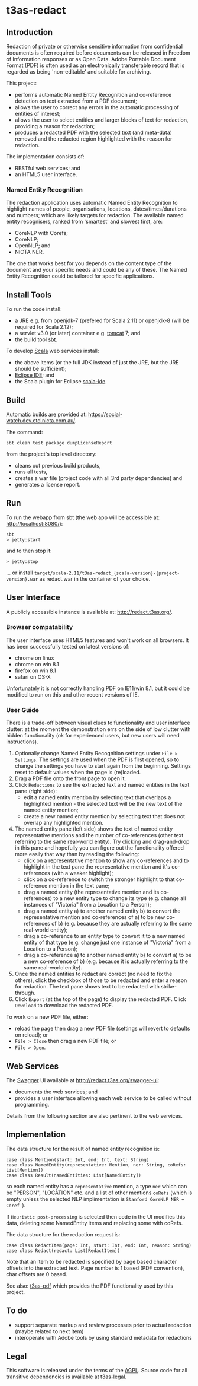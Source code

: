 # t3as-redact

## Introduction

Redaction of private or otherwise sensitive information from confidential documents is often required before documents can be released
in Freedom of Information responses or as Open Data.
Adobe Portable Document Format (PDF) is often used as an electronically transferable record that is regarded as being 'non-editable' and suitable for archiving.  

This project:
- performs automatic Named Entity Recognition and co-reference detection on text extracted from a PDF document;
- allows the user to correct any errors in the automatic processing of entities of interest;
- allows the user to select entities and larger blocks of text for redaction, providing a reason for redaction;
- produces a redacted PDF with the selected text (and meta-data) removed and the redacted region highlighted with the reason for redaction.

The implementation consists of:
- RESTful web services; and
- an HTML5 user interface.

### Named Entity Recognition

The redaction application uses automatic Named Entity Recognition to highlight names of people, organisations, locations, dates/times/durations and numbers; which are likely targets for redaction.
The available named entity recognisers, ranked from 'smartest' and slowest first, are:
- CoreNLP with Corefs;
- CoreNLP;
- OpenNLP; and
- NICTA NER.

The one that works best for you depends on the content type of the document and your specific needs and could be any of these.
The Named Entity Recognition could be tailored for specific applications.

## Install Tools

To run the code install:

- a JRE e.g. from openjdk-7 (prefered for Scala 2.11) or openjdk-8 (will be required for Scala 2.12);
- a servlet v3.0 (or later) container e.g. [tomcat](http://tomcat.apache.org/) 7; and
- the build tool [sbt](http://www.scala-sbt.org/).

To develop [Scala](http://scala-lang.org/) web services install:

- the above items (or the full JDK instead of just the JRE, but the JRE should be sufficient);
- [Eclipse IDE](https://www.eclipse.org/downloads/); and
- the Scala plugin for Eclipse [scala-ide](http://scala-ide.org/download/current.html).

## Build
 
Automatic builds are provided at: <https://social-watch.dev.etd.nicta.com.au/>.

The command:

	sbt clean test package dumpLicenseReport

from the project's top level directory:

- cleans out previous build products,
- runs all tests,
- creates a war file (project code with all 3rd party dependencies) and
- generates a license report.

## Run

To run the webapp from sbt (the web app will be accessible at: <http://localhost:8080/>):

    sbt
    > jetty:start
    
and to then stop it:

	> jetty:stop
	
... or install `target/scala-2.11/t3as-redact_{scala-version}-{project-version}.war` as redact.war in the container of your choice.

## User Interface

A publicly accessible instance is available at: <http://redact.t3as.org/>.

### Browser compatability
The user interface uses HTML5 features and won't work on all browsers. It has been successfully tested on latest versions of:
- chrome on linux
- chrome on win 8.1
- firefox on win 8.1
- safari on OS-X

Unfortunately it is not correctly handling PDF on IE11/win 8.1, but it could be modified to run on this and other recent versions of IE.

### User Guide
There is a trade-off between visual clues to functionality and user interface clutter: at the moment the demonstration errs on the side of low clutter with hidden functionality (ok for experienced users, but new users will need instructions).

1. Optionally change Named Entity Recognition settings under `File > Settings`. The settings are used when the PDF is first opened, so to change the settings you have to start again from the beginning. Settings reset to default values when the page is (re)loaded.
1. Drag a PDF file onto the front page to open it.
1. Click `Redactions` to see the extracted text and named entities in the text pane (right side):
    - edit a named entity mention by selecting text that overlaps a highlighted mention - the selected text will be the new text of the named entity mention;
    - create a new named entity mention by selecting text that does not overlap any highlighted mention.
1. The named entity pane (left side) shows the text of named entity representative mentions and the number of co-references (other text referring to the same real-world entity). Try clicking and drag-and-drop in this pane and hopefully you can figure out the functionality offered more easily that way than by reading the following:
    - click on a representative mention to show any co-references and to highlight in the text pane the representative mention and it's co-references (with a weaker highlight);
    - click on a co-reference to switch the stronger highlight to that co-reference mention in the text pane;
    - drag a named entity (the representative mention and its co-references) to a new entity type to change its type (e.g. change all instances of "Victoria" from a Location to a Person);
    - drag a named entity a) to another named entity b) to convert the representative mention and co-references of a) to be new co-references of b) (e.g. because they are actually referring to the same real-world entity);
    - drag a co-reference to an entity type to convert it to a new named entity of that type (e.g. change just one instance of "Victoria" from a Location to a Person);
    - drag a co-reference a) to another named entity b) to convert a) to be a new co-reference of b) (e.g. because it is actually referring to the same real-world entity).
1. Once the named entities to redact are correct (no need to fix the others), click the checkbox of those to be redacted and enter a reason for redaction. The text pane shows text to be redacted with strike-through.
1. Click `Export` (at the top of the page) to display the redacted PDF. Click `Download` to download the redacted PDF.

To work on a new PDF file, either:
- reload the page then drag a new PDF file (settings will revert to defaults on reload); or
- `File > Close` then drag a new PDF file; or
- `File > Open`.

## Web Services

The [Swagger](http://swagger.io/) UI available at http://redact.t3as.org/swagger-ui:
- documents the web services; and
- provides a user interface allowing each web service to be called without programming.

Details from the following section are also pertinent to the web services.


## Implementation

The data structure for the result of named entity recognition is:
    
    case class Mention(start: Int, end: Int, text: String)
    case class NamedEntity(representative: Mention, ner: String, coRefs: List[Mention])
    case class Result(namedEntities: List[NamedEntity])
so each named entity has a `representative` mention, a type `ner` which can be "PERSON", "LOCATION" etc. and a list of other mentions `coRefs` (which is empty unless the selected NLP implimentation is `Stanford CoreNLP NER + Coref `).

If `Heuristic post-processing` is selected then code in the UI modifies this data, deleting some NamedEntity items and replacing some with coRefs.

The data structure for the redaction request is:

    case class RedactItem(page: Int, start: Int, end: Int, reason: String)
    case class Redact(redact: List[RedactItem])
Note that an item to be redacted is specified by page based character offsets into the extracted text. Page number is 1 based (PDF convention), char offsets are 0 based.


See also: [t3as-pdf](https://github.com/NICTA/t3as-pdf) which provides the PDF functionality used by this project.

## To do

- support separate markup and review processes prior to actual redaction (maybe related to next item)
- interoperate with Adobe tools by using standard metadata for redactions 


## Legal

This software is released under the terms of the [AGPL](http://www.gnu.org/licenses/agpl-3.0.en.html).
Source code for all transitive dependencies is available at [t3as-legal](https://github.com/NICTA/t3as-legal).
